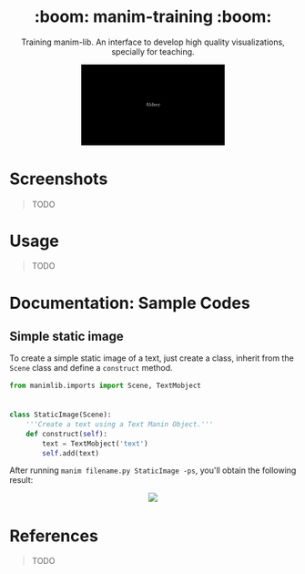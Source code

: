 <h1 align='center'>:boom: manim-training :boom:</h1>

<p align='center'> Training manim-lib. An interface to develop high quality visualizations, specially for teaching.</p>
<p align='center'><img src="/preview/rotation.gif" width="50%"/> </p>


# Screenshots 


> TODO

# Usage

> TODO

# Documentation: Sample Codes

## Simple static image

To create a simple static image of a text, just create a class, inherit from the `Scene` class and define a `construct` method.

```python
from manimlib.imports import Scene, TextMobject


class StaticImage(Scene):
	'''Create a text using a Text Manin Object.'''
	def construct(self):
		text = TextMobject('text')
		self.add(text)
``` 
After running `manim filename.py StaticImage -ps`, you'll obtain the following result:
<p align='center'><img src="/preview/text." width="50%"/> </p>



# References

> TODO
